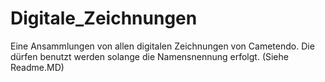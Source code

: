 # Digitale_Zeichnungen
 Eine Ansammlungen von allen digitalen Zeichnungen von Cametendo. Die dürfen benutzt werden solange die Namensnennung erfolgt. (Siehe Readme.MD)
